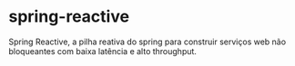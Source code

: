 # spring-reactive
Spring Reactive, a pilha reativa do spring para construir serviços web não bloqueantes com baixa latência e alto throughput.
